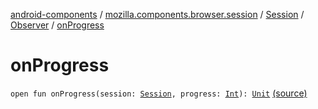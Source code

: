 [android-components](../../../index.md) / [mozilla.components.browser.session](../../index.md) / [Session](../index.md) / [Observer](index.md) / [onProgress](./on-progress.md)

# onProgress

`open fun onProgress(session: `[`Session`](../index.md)`, progress: `[`Int`](https://kotlinlang.org/api/latest/jvm/stdlib/kotlin/-int/index.html)`): `[`Unit`](https://kotlinlang.org/api/latest/jvm/stdlib/kotlin/-unit/index.html) [(source)](https://github.com/mozilla-mobile/android-components/blob/master/components/browser/session/src/main/java/mozilla/components/browser/session/Session.kt#L73)